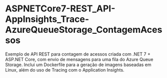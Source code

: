 # ASPNETCore7-REST_API-AppInsights_Trace-AzureQueueStorage_ContagemAcessos
Exemplo de API REST para contagem de acessos criada com .NET 7 + ASP.NET Core, com envio de mensagens para uma fila do Azure Queue Storage. Inclui um Dockerfile para a geração de imagens baseadas em Linux, além do uso de Tracing com o Application Insights.
